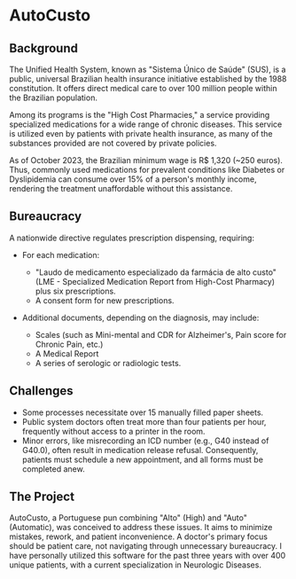 # AutoCusto

## Background

The Unified Health System, known as "Sistema Único de Saúde" (SUS), is a public, universal Brazilian health insurance initiative established by the 1988 constitution. It offers direct medical care to over 100 million people within the Brazilian population.

Among its programs is the "High Cost Pharmacies," a service providing specialized medications for a wide range of chronic diseases. This service is utilized even by patients with private health insurance, as many of the substances provided are not covered by private policies.

As of October 2023, the Brazilian minimum wage is R$ 1,320 (~250 euros). Thus, commonly used medications for prevalent conditions like Diabetes or Dyslipidemia can consume over 15% of a person's monthly income, rendering the treatment unaffordable without this assistance.

## Bureaucracy

A nationwide directive regulates prescription dispensing, requiring:

- For each medication:
    - "Laudo de medicamento especializado da farmácia de alto custo" (LME - Specialized Medication Report from High-Cost Pharmacy) plus six prescriptions.
    - A consent form for new prescriptions.
  
- Additional documents, depending on the diagnosis, may include:
    - Scales (such as Mini-mental and CDR for Alzheimer's, Pain score for Chronic Pain, etc.)
    - A Medical Report
    - A series of serologic or radiologic tests.

## Challenges

- Some processes necessitate over 15 manually filled paper sheets.
- Public system doctors often treat more than four patients per hour, frequently without access to a printer in the room.
- Minor errors, like misrecording an ICD number (e.g., G40 instead of G40.0), often result in medication release refusal. Consequently, patients must schedule a new appointment, and all forms must be completed anew.

## The Project

AutoCusto, a Portuguese pun combining "Alto" (High) and "Auto" (Automatic), was conceived to address these issues. It aims to minimize mistakes, rework, and patient inconvenience. A doctor's primary focus should be patient care, not navigating through unnecessary bureaucracy. I have personally utilized this software for the past three years with over 400 unique patients, with a current specialization in Neurologic Diseases.
